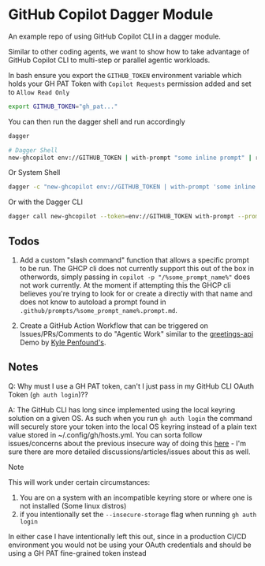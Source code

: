 # GitHub Copilot Dagger Module

An example repo of using GitHub Copilot CLI in a dagger module.

Similar to other coding agents, we want to show how to take advantage of GitHub Copilot CLI to multi-step or parallel agentic workloads.


In bash ensure you export the ```GITHUB_TOKEN``` environment variable which holds your GH PAT Token with ```Copilot Requests``` permission added and set to ```Allow Read Only```
```bash
export GITHUB_TOKEN="gh_pat..."
```

You can then run the dagger shell and run accordingly
```bash
dagger

# Dagger Shell
new-ghcopilot env://GITHUB_TOKEN | with-prompt "some inline prompt" | response | content
```

Or System Shell
```bash
dagger -c "new-ghcopilot env://GITHUB_TOKEN | with-prompt 'some inline prompt' | response | content"
```

Or with the Dagger CLI
```bash
dagger call new-ghcopilot --token=env://GITHUB_TOKEN with-prompt --prompt='some inline prompt' response content
```

## Todos
1. Add a custom "slash command" function that allows a specific prompt to be run.  The GHCP cli does not currently support this out of the box in otherwords, simply passing in ```copilot -p "/%some_prompt_name%"``` does not work currently.  At the moment if attempting this the GHCP cli believes you're trying to look for or create a directiy with that name and does not know to autoload a prompt found in ```.github/prompts/%some_prompt_name%.prompt.md```.

2. Create a GitHub Action Workflow that can be triggered on Issues/PRs/Comments to do "Agentic Work" similar to the [greetings-api](https://github.com/kpenfound/greetings-api) Demo by [Kyle Penfound's](https://github.com/kpenfound).

## Notes

Q: Why must I use a GH PAT token, can't I just pass in my GitHub CLI OAuth Token (```gh auth login```)??

A: The GitHub CLI has long since implemented using the local keyring solution on a given OS.  As such when you run ```gh auth login``` the command will securely store your token into the local OS keyring instead of a plain text value stored in ~/.config/gh/hosts.yml.  You can sorta follow issues/concerns about the previous insecure way of doing this [here](https://github.com/cli/cli/issues/8954) - I'm sure there are more detailed discussions/articles/issues about this as well.

> [!Note]
> This will work under certain circumstances:
> 1. You are on a system with an incompatible keyring store or where one is not installed (Some linux distros)
> 2. if you intentionally set the ```--insecure-storage``` flag when running ```gh auth login```
>
> In either case I have intentionally left this out, since in a production CI/CD environment you would not be using your OAuth credentials and should be using a GH PAT fine-grained token instead